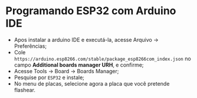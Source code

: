 # Programando ESP32 com Arduino IDE

- Apos instalar a arduino IDE e executá-la, acesse Arquivo -> Preferências;
- Cole `https://arduino.esp8266.com/stable/package_esp8266com_index.json` no campo **Additional boards manager URH**, e confirme;
- Acesse Tools -> Board -> Boards Manager;
- Pesquise por `ESP32` e instale;
- No menu de placas, selecione agora a placa que você pretende flashear.
